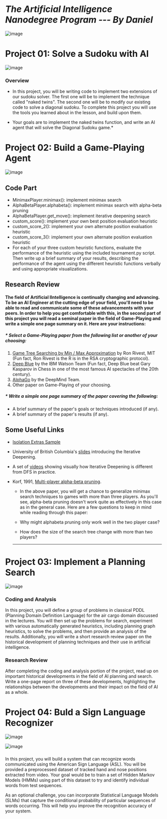 # *The Artificial Intelligence Nanodegree Program --- By Daniel*


![image](http://blog.udacity.com/wp-content/uploads/2016/10/Udacity_AIND_Blog_NEW.png)

# Project 01: Solve a Sudoku with AI

![image](https://cdn-images-1.medium.com/max/800/1*3RPLEpO-SghSmVQy4UQeXg.png)

### Overview
* In this project, you will be writing code to implement two extensions of our sudoku solver. The first one will be to implement the technique called "naked twins". The second one will be to modify our existing code to solve a diagonal sudoku. To complete this project you will use the tools you learned about in the lesson, and build upon them.

* Your goals are to implement the naked twins function, and write an AI agent that will solve the Diagonal Sudoku game.*

# Project 02: Build a Game-Playing Agent

![image](https://media.licdn.com/mpr/mpr/AAEAAQAAAAAAAAuqAAAAJGI5MWQ1MDgxLWQwMWItNGI5OS05NmM5LWYxZjk1ODQ1ZGQ0NQ.jpg)

## Code Part

* MinimaxPlayer.minimax(): implement minimax search
* AlphaBetaPlayer.alphabeta(): implement minimax search with alpha-beta pruning
* AlphaBetaPlayer.get_move(): implement iterative deepening search
* custom_score(): implement your own best position evaluation heuristic
* custom_score_2(): implement your own alternate position evaluation heuristic
* custom_score_3(): implement your own alternate position evaluation heuristic
* For each of your three custom heuristic functions, evaluate the performance of the heuristic using the included tournament.py script. Then write up a brief summary of your results, describing the performance of the agent using the different heuristic functions verbally and using appropriate visualizations.


## Research Review

#### The field of Artificial lIntelligence is continually changing and advancing. To be an AI Engineer at the cutting edge of your field, you'll need to be able to read and communicate some of these advancements with your peers. In order to help you get comfortable with this, in the second part of this project you will read a seminal paper in the field of Game-Playing and write a simple one page summary on it. Here are your instructions:

##### * Select a Game-Playing paper from the following list or another of your choosing:



1. [Game Tree Searching by Min / Max Approximation](https://people.csail.mit.edu/rivest/pubs/Riv87c.pdf) by Ron Rivest, MIT (Fun fact, Ron Rivest is the R is in the RSA cryptographic protocol).
2. [Deep Blue](https://pdfs.semanticscholar.org/ad2c/1efffcd7c3b7106e507396bdaa5fe00fa597.pdf) by the IBM Watson Team (Fun fact, Deep Blue beat Gary Kasparov in Chess in one of the most famous AI spectacles of the 20th century).
3. [AlphaGo](https://storage.googleapis.com/deepmind-media/alphago/AlphaGoNaturePaper.pdf) by the DeepMind Team.
4. Other paper on Game-Playing of your choosing.

##### * Write a simple one page summary of the paper covering the following:

* A brief summary of the paper's goals or techniques introduced (if any).
* A brief summary of the paper's results (if any).

## Some Useful Links
- [Isolation Extras Sample](https://www.youtube.com/watch?v=n_ExdXeLNTk)
- University of British Columbia's [slides](https://www.cs.ubc.ca/~hutter/teaching/cpsc322/2-Search6-final.pdf) introducing the Iterative Deepening.
- A set of [videos](http://movingai.com/dfid.html) showing visually how Iterative Deepening is different from DFS in practice.
- Korf, 1991, [Multi-player alpha-beta pruning](https://www.cc.gatech.edu/~thad/6601-gradAI-fall2015/Korf_Multi-player-Alpha-beta-Pruning.pdf).
     * In the above paper, you will get a chance to generalize minimax search techniques to games with more than three players. As you'll see, alpha-beta pruning doesn't work quite as effectively in this case as in the general case. Here are a few questions to keep in mind while reading through this paper:

     * Why might alphabeta pruning only work well in the two player case?
     * How does the size of the search tree change with more than two players?

     ---
# Project 03: Implement a Planning Search
![image](http://www.geeksforgeeks.org/wp-content/uploads/APathFinding.png)
### Coding and Analysis

In this project, you will define a group of problems in classical PDDL (Planning Domain Definition Language) for the air cargo domain discussed in the lectures. You will then set up the problems for search, experiment with various automatically generated heuristics, including planning graph heuristics, to solve the problems, and then provide an analysis of the results. Additionally, you will write a short research review paper on the historical development of planning techniques and their use in artificial intelligence.

### Research Review
After completing the coding and analysis portion of the project, read up on important historical developments in the field of AI planning and search. Write a one-page report on three of these developments, highlighting the relationships between the developments and their impact on the field of AI as a whole.

# Project 04: Buld a Sign Language Recognizer

![image](https://i.pinimg.com/736x/4f/63/90/4f6390b164814195c7571a0e5b9d9b19--sign-language-phrases-sign-language-dictionary.jpg)

![image](https://cdn-images-1.medium.com/max/1600/1*Vc5XpcfCS33vmrBaDbiCSA.png)

###
In this project, you will build a system that can recognize words communicated using the American Sign Language (ASL). You will be provided a preprocessed dataset of tracked hand and nose positions extracted from video. Your goal would be to train a set of Hidden Markov Models (HMMs) using part of this dataset to try and identify individual words from test sequences.

As an optional challenge, you can incorporate Statistical Language Models (SLMs) that capture the conditional probability of particular sequences of words occurring. This will help you improve the recognition accuracy of your system.

